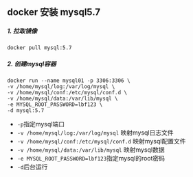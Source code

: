 ## docker 安装 mysql5.7

##### 1. 拉取镜像

```shell
docker pull mysql:5.7
```

##### 2. 创建mysql容器

```shell
docker run --name mysql01 -p 3306:3306 \
-v /home/mysql/log:/var/log/mysql \
-v /home/mysql/conf:/etc/mysql/conf.d \
-v /home/mysql/data:/var/lib/mysql \
-e MYSQL_ROOT_PASSWORD=lbf123 \
-d mysql:5.7
```

- `-p`指定mysql端口
- `-v /home/mysql/log:/var/log/mysql` 映射mysql日志文件
- `-v /home/mysql/conf:/etc/mysql/conf.d` 映射mysql配置文件
- `-v /home/mysql/data:/var/lib/mysql` 映射mysql数据
- `-e MYSQL_ROOT_PASSWORD=lbf123`指定mysql的root密码
- `-d`后台运行
